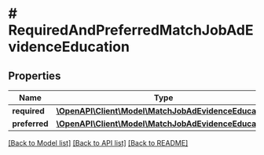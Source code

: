 # # RequiredAndPreferredMatchJobAdEvidenceEducation

## Properties

Name | Type | Description | Notes
------------ | ------------- | ------------- | -------------
**required** | [**\OpenAPI\Client\Model\MatchJobAdEvidenceEducation**](MatchJobAdEvidenceEducation.md) |  |
**preferred** | [**\OpenAPI\Client\Model\MatchJobAdEvidenceEducation**](MatchJobAdEvidenceEducation.md) |  |

[[Back to Model list]](../../README.md#models) [[Back to API list]](../../README.md#endpoints) [[Back to README]](../../README.md)
